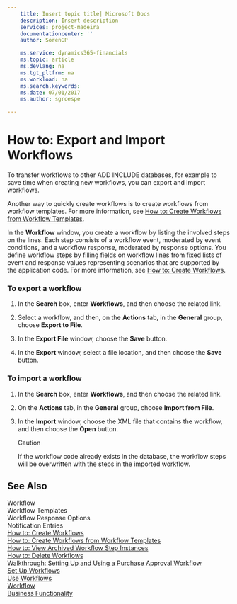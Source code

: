 ```yaml
---
    title: Insert topic title| Microsoft Docs
    description: Insert description
    services: project-madeira
    documentationcenter: ''
    author: SorenGP

    ms.service: dynamics365-financials
    ms.topic: article
    ms.devlang: na
    ms.tgt_pltfrm: na
    ms.workload: na
    ms.search.keywords:
    ms.date: 07/01/2017
    ms.author: sgroespe

---
```

# How to: Export and Import Workflows
To transfer workflows to other ADD INCLUDE<!--[!INCLUDE[dyn_nav](../../includes/dyn_nav_md.md)]--> databases, for example to save time when creating new workflows, you can export and import workflows.  
  
 Another way to quickly create workflows is to create workflows from workflow templates. For more information, see [How to: Create Workflows from Workflow Templates](../how-to-create-workflows-from-workflow-templates.md).  
  
 In the **Workflow** window, you create a workflow by listing the involved steps on the lines. Each step consists of a workflow event, moderated by event conditions, and a workflow response, moderated by response options. You define workflow steps by filling fields on workflow lines from fixed lists of event and response values representing scenarios that are supported by the application code. For more information, see [How to: Create Workflows](../how-to-create-workflows.md).  
  
### To export a workflow  
  
1.  In the **Search** box, enter **Workflows**, and then choose the related link.  
  
2.  Select a workflow, and then, on the **Actions** tab, in the **General** group, choose **Export to File**.  
  
3.  In the **Export File** window, choose the **Save** button.  
  
4.  In the **Export** window, select a file location, and then choose the **Save** button.  
  
### To import a workflow  
  
1.  In the **Search** box, enter **Workflows**, and then choose the related link.  
  
2.  On the **Actions** tab, in the **General** group, choose **Import from File**.  
  
3.  In the **Import** window, choose the XML file that contains the workflow, and then choose the **Open** button.  
  
    > [!CAUTION]  
    >  If the workflow code already exists in the database, the workflow steps will be overwritten with the steps in the imported workflow.  
  
## See Also  
 Workflow   
 Workflow Templates   
 Workflow Response Options   
 Notification Entries   
 [How to: Create Workflows](../how-to-create-workflows.md)   
 [How to: Create Workflows from Workflow Templates](../how-to-create-workflows-from-workflow-templates.md)   
 [How to: View Archived Workflow Step Instances](../how-to-view-archived-workflow-step-instances.md)   
 [How to: Delete Workflows](../how-to-delete-workflows.md)   
 [Walkthrough: Setting Up and Using a Purchase Approval Workflow](../walkthrough-setting-up-and-using-a-purchase-approval-workflow.md)   
 [Set Up Workflows](../set-up-workflows.md)   
 [Use Workflows](../use-workflows.md)   
 [Workflow](../workflow.md)   
 [Business Functionality](../Business%20Functionality.md)
